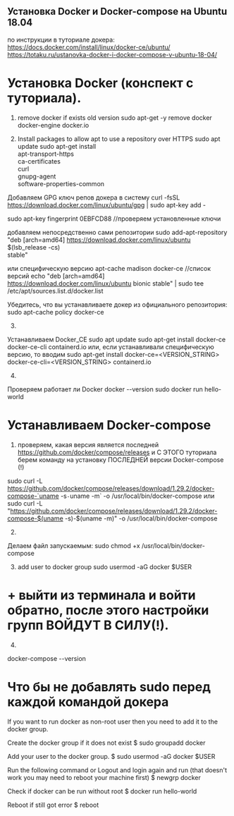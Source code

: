 ## Установка Docker и Docker-compose на Ubuntu 18.04
по инструкции в туториале докера:
https://docs.docker.com/install/linux/docker-ce/ubuntu/
https://totaku.ru/ustanovka-docker-i-docker-compose-v-ubuntu-18-04/

# Установка Docker (конспект с туториала).
1. remove docker if exists old version
sudo apt-get -y remove docker docker-engine docker.io

2. Install packages to allow apt to use a repository over HTTPS
sudo apt update
sudo apt-get install \
         apt-transport-https \
         ca-certificates \
         curl \
         gnupg-agent \
         software-properties-common

Добавляем GPG ключ репов докера в систему
curl -fsSL https://download.docker.com/linux/ubuntu/gpg | sudo apt-key add -

sudo apt-key fingerprint 0EBFCD88   //проверяем установленные ключи

добавляем непосредственно сами репозитории
sudo add-apt-repository \
   "deb [arch=amd64] https://download.docker.com/linux/ubuntu \
   $(lsb_release -cs) \
   stable"

или специфическую версию
apt-cache madison docker-ce  //список версий
echo "deb [arch=amd64] https://download.docker.com/linux/ubuntu bionic stable" | sudo tee /etc/apt/sources.list.d/docker.list


Убедитесь, что вы устанавливаете докер из официального репозитория:
sudo apt-cache policy docker-ce


3.
Устанавливаем Docker_CE
sudo apt update
sudo apt-get install docker-ce docker-ce-cli containerd.io
или, если устанавливали специфическую версию, то вводим
sudo apt-get install docker-ce=<VERSION_STRING> docker-ce-cli=<VERSION_STRING> containerd.io


4.
Проверяем работает ли Docker
docker --version
sudo docker run hello-world




# Устанавливаем Docker-compose
1. проверяем, какая версия является последней
https://github.com/docker/compose/releases
и С ЭТОГО туториала берем команду на установку ПОСЛЕДНЕЙ версии Docker-compose (!)

sudo curl -L https://github.com/docker/compose/releases/download/1.29.2/docker-compose-`uname -s`-`uname -m` -o /usr/local/bin/docker-compose
или
sudo curl -L "https://github.com/docker/compose/releases/download/1.29.2/docker-compose-$(uname -s)-$(uname -m)" -o /usr/local/bin/docker-compose

2.
Делаем файл запускаемым:
sudo chmod +x /usr/local/bin/docker-compose

3. add user to docker group
sudo usermod -aG docker $USER
# + выйти из терминала и войти обратно, после этого настройки групп ВОЙДУТ В СИЛУ(!).

4.
docker-compose --version

# Что бы не добавлять sudo перед каждой командой докера
If you want to run docker as non-root user then you need to add it to the docker group.

Create the docker group if it does not exist
$ sudo groupadd docker

Add your user to the docker group.
$ sudo usermod -aG docker $USER

Run the following command or Logout and login again and run (that doesn't work you may need to reboot your machine first)
$ newgrp docker

Check if docker can be run without root
$ docker run hello-world

Reboot if still got error
$ reboot































